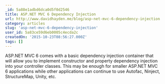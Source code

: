 ```yaml
---
_id: 5a88e1adbd6dca0d5f0d2546
title: ASP.NET MVC 6 Dependency Injection
url: http://www.davidhayden.me/blog/asp-net-mvc-6-dependency-injection
category: articles
slug: 'asp-net-mvc-6-dependency-injection'
user_id: 5a83ce59d6eb0005c4ecda2c
createdOn: '2015-10-23T08:56:27.000Z'
tags: []
---
```


ASP.NET MVC 6 comes with a basic dependency injection container that will allow you to implement constructor and property dependency injection into your controller classes. This may be enough for smaller ASP.NET MVC 6 applications while other applications can continue to use Autofac, Ninject, StructureMap, Unity, etc.
